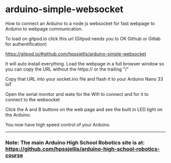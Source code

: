 # arduino-simple-websocket
How to connect an Arduino to a node js websocket for fast webpage to Arduino to webpage communication.



To load on gitpod.io click this url (Gitpod needs you to OK Github or Gitlab for authentification)

https://gitpod.io/#github.com/hpssjellis/arduino-simple-websocket

It will auto install everything.
Load the webpage in a full browser window so you can copy the URL without the https:// or the trailing "/"

Copy that URL into your socket.ino file and flash it to your Arduino Nano 33 IoT

Open the serial monitor and wate for the Wifi to connect and for it to connect to the websocket

Click the A and B buttons on the web page and see the built in LED light on the Arduino.

You now have high speed control of your Arduino.

------------------------------

### Note: The main Arduino High School Robotics site is at:  https://github.com/hpssjellis/arduino-high-school-robotics-course
